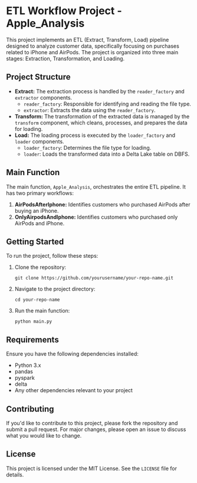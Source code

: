 <!DOCTYPE html>
<html lang="en">
<head>
    <meta charset="UTF-8">
    <meta name="viewport" content="width=device-width, initial-scale=1.0">
    <title>ETL Workflow Project - Apple_Analysis</title>
</head>
<body>

<h1>ETL Workflow Project - Apple_Analysis</h1>

<p>This project implements an ETL (Extract, Transform, Load) pipeline designed to analyze customer data, specifically focusing on purchases related to iPhone and AirPods. The project is organized into three main stages: Extraction, Transformation, and Loading.</p>

<h2>Project Structure</h2>

<ul>
    <li><strong>Extract:</strong> The extraction process is handled by the <code>reader_factory</code> and <code>extractor</code> components.
        <ul>
            <li><code>reader_factory</code>: Responsible for identifying and reading the file type.</li>
            <li><code>extractor</code>: Extracts the data using the <code>reader_factory</code>.</li>
        </ul>
    </li>
    <li><strong>Transform:</strong> The transformation of the extracted data is managed by the <code>transform</code> component, which cleans, processes, and prepares the data for loading.</li>
    <li><strong>Load:</strong> The loading process is executed by the <code>loader_factory</code> and <code>loader</code> components.
        <ul>
            <li><code>loader_factory</code>: Determines the file type for loading.</li>
            <li><code>loader</code>: Loads the transformed data into a Delta Lake table on DBFS.</li>
        </ul>
    </li>
</ul>

<h2>Main Function</h2>

<p>The main function, <code>Apple_Analysis</code>, orchestrates the entire ETL pipeline. It has two primary workflows:</p>

<ol>
    <li><strong>AirPodsAfterIphone:</strong> Identifies customers who purchased AirPods after buying an iPhone.</li>
    <li><strong>OnlyAirpodsAndIphone:</strong> Identifies customers who purchased only AirPods and iPhone.</li>
</ol>

<h2>Getting Started</h2>

<p>To run the project, follow these steps:</p>

<ol>
    <li>Clone the repository:</li>
    <pre><code>git clone https://github.com/yourusername/your-repo-name.git</code></pre>
    <li>Navigate to the project directory:</li>
    <pre><code>cd your-repo-name</code></pre>
    <li>Run the main function:</li>
    <pre><code>python main.py</code></pre>
</ol>

<h2>Requirements</h2>

<p>Ensure you have the following dependencies installed:</p>

<ul>
    <li>Python 3.x</li>
    <li>pandas</li>
    <li>pyspark</li>
    <li>delta</li>
    <li>Any other dependencies relevant to your project</li>
</ul>

<h2>Contributing</h2>

<p>If you'd like to contribute to this project, please fork the repository and submit a pull request. For major changes, please open an issue to discuss what you would like to change.</p>

<h2>License</h2>

<p>This project is licensed under the MIT License. See the <code>LICENSE</code> file for details.</p>

</body>
</html>









